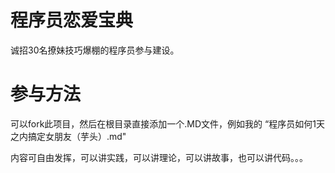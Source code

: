 # 程序员恋爱宝典

诚招30名撩妹技巧爆棚的程序员参与建设。

#  参与方法

可以fork此项目，然后在根目录直接添加一个.MD文件，例如我的 “程序员如何1天之内搞定女朋友（芋头）.md"

内容可自由发挥，可以讲实践，可以讲理论，可以讲故事，也可以讲代码。。。


